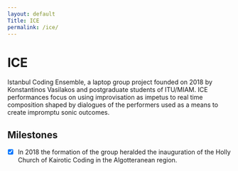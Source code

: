 ```yaml
---
layout: default
Title: ICE
permalink: /ice/
---
```


# ICE
Istanbul Coding Ensemble, a laptop group project founded on 2018 by Konstantinos Vasilakos and postgraduate students of ITU/MIAM. ICE performances focus on using improvisation as impetus to real time composition shaped by dialogues of the performers used as a means to create impromptu sonic outcomes.

## Milestones
- [x] In 2018 the formation of the group heralded the inauguration of the Holly Church of Kairotic Coding in the Algotteranean region.
